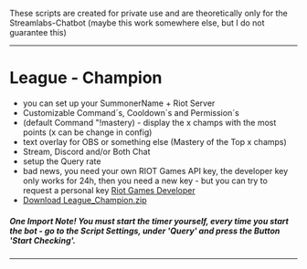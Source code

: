 These scripts are created for private use and are theoretically only for the Streamlabs-Chatbot (maybe this work somewhere else, but I do not guarantee this)

---

# League - Champion
- you can set up your SummonerName + Riot Server
- Customizable Command´s, Cooldown´s and Permission´s
- (default Command "!mastery) - display the x champs with the most points (x can be change in config)
- text overlay for OBS or something else (Mastery of the Top x champs)
- Stream, Discord and/or Both Chat
- setup the Query rate
- bad news, you need your own RIOT Games API key, the developer key only works for 24h, then you need a new key - but you can try to request a personal key [Riot Games Developer](https://developer.riotgames.com/)
- [Download League_Champion.zip](https://github.com/RzR32/streamlabs-chatbot-scripts/raw/master/League_Champion/League_Champion.zip)
##### One Import Note! You must start the timer yourself, every time you start the bot - go to the Script Settings, under 'Query' and press the Button 'Start Checking'.

---
